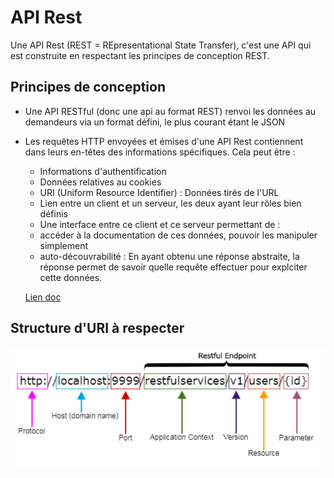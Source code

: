 # API Rest

Une API Rest (REST = REpresentational State Transfer), c'est une  API qui est construite en respectant les principes de conception REST.

## Principes de conception

- Une API RESTful (donc une api au format REST) renvoi les données au demandeurs via un format défini, le plus courant étant le JSON
- Les requêtes HTTP envoyées et émises d'une API Rest contiennent dans leurs en-têtes des informations spécifiques. Cela peut être :
    - Informations d'authentification
    - Données relatives au cookies
    - URI (Uniform Resource Identifier) : Données tirés de l'URL
    - Lien entre un client et un serveur, les deux ayant leur rôles bien définis
    - Une interface entre ce client et ce serveur permettant de :
    - accéder à la documentation de ces données, pouvoir les manipuler simplement
    - auto-découvrabilité : En ayant obtenu une réponse abstraite, la réponse permet de savoir quelle requête effectuer pour explciter cette données.

    [Lien doc](https://www.nicolashachet.com/blog/developpement-php/larchitecture-rest-expliquee-en-5-regles/)

## Structure d'URI à respecter

![URI](URI.png "URI")
